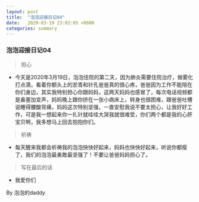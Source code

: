 ```yaml
---
layout: post
title:  "泡泡迎接日记04"
date:   2020-03-19 23:02:05 +0800
categories: summary
---
```

### 泡泡迎接日记04

> 担心

- 今天是2020年3月19日，泡泡住院的第二天，因为肺炎需要住院治疗，做雾化打点滴，看着你额头上的淤青和针孔爸爸真的很心疼，爸爸因为工作不能陪在你们身边，其实我特别担心你跟妈妈，这两天妈妈也感冒了，每次电话视频都是鼻塞加变声，妈妈晚上跟你挤在一张小病床上，转身也很困难，跟爸爸吐槽说睡得腰酸背痛，妈妈这次特别坚强，一直安慰我说不要太担心，让我好好工作，可是我一想起来你一扎针就哇哇大哭我就很难受，你们两个都是我的心肝宝贝啊，我多想马上回去抱抱你们。

> 祈祷

- 每天醒来我都会祈祷我的泡泡快快好起来，妈妈也快快好起来，听说你都瘦了，我们的泡泡最勇敢最坚强了！不要让爸爸妈妈担心了。

> 写在最后的话

- 我爱你们

By 泡泡的daddy
